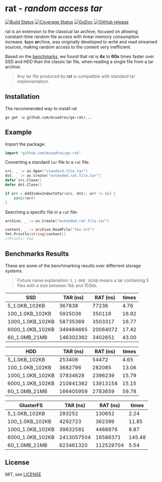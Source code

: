 rat - <i>random access tar</i>
=======================
[![Build Status](https://travis-ci.org/mcuadros/go-rat.png?branch=master)](https://travis-ci.org/mcuadros/go-rat) [![Coverage Status](https://coveralls.io/repos/mcuadros/go-rat/badge.svg?branch=master)](https://coveralls.io/r/mcuadros/go-rat?branch=master) [![GoDoc](http://godoc.org/github.com/mcuadros/go-rat?status.png)](http://godoc.org/github.com/mcuadros/go-rat) [![GitHub release](https://img.shields.io/github/release/mcuadros/go-rat.svg)](https://github.com/mcuadros/go-rat/releases)


rat is an extension to the classical tar archive, focused on allowing constant-time random file access with linear memory consumption increase. <b>t</b>ape <b>ar</b>chive, was originally developed to write and read streamed sources, making random access to the content very inefficient.

Based on the [benchmarks](#benchmarks), we found that rat is **4x** to **60x** times faster over SSD and HDD than the classic tar file, when reading a single file from a tar archive.

> Any tar file produced by **rat** is compatible with standard tar implementation.

Installation
------------

The recommended way to install rat

```
go get -u github.com/mcuadros/go-rat/...
```

Example
-------

Import the package:

```go
import "github.com/mcuadros/go-rat"
```

Converting a standard `tar` file to a `rat` file:
```go
src, _ := os.Open("standard.file.tar")
dst, _ := os.Create("extended.rat.file.tar")
defer src.Close()
defer dst.Close()

if err = AddIndexIndexToTar(src, dst); err != nil {
    panic(err)
}
```

Searching a specific file in a `rat` file:

```go
archive, _ := os.Create("extended.rat.file.tar")

content, _ := archive.ReadFile("foo.txt")
fmt.Println(string(content))
//Prints: foo
```


<a name="benchmarks"></a>Benchmarks Results
----------------------

These are some of the benchmarking results over differrent storage systems.
> Fixture name explanation: `5_1.0KB_102KB`  means a tar containing 5 files with a size between 1kb and 102kb.

| SSD              | TAR (ns)   | RAT (ns)  | times  |
|------------------|------------|-----------|--------|
| 5_1.0KB_102KB    | 367838     | 77236     | 4.76   |
| 100_1.0KB_102KB  | 5925036    | 350116    | 16.92  |
| 1000_1.0KB_102KB | 58735369   | 3503317   | 16.77  |
| 6000_1.0KB_102KB | 349484665  | 20064072  | 17.42  |
| 60_1.0MB_21MB    | 146302392  | 3402651   | 43.00  |


| HDD              | TAR (ns)   | RAT (ns)  | times  |
|------------------|------------|-----------|--------|
| 5_1.0KB_102KB    | 253406     | 54472     | 4.65   |
| 100_1.0KB_102KB  | 3682796    | 282085    | 13.06  |
| 1000_1.0KB_102KB | 37834628   | 2396239   | 15.79  |
| 6000_1.0KB_102KB | 210841382  | 13913158  | 15.15  |
| 60_1.0MB_21MB    | 166405959  | 2783659   | 59.78  |


| GlusterFS        | TAR (ns)   | RAT (ns)  | times  |
|------------------|------------|-----------|--------|
| 5_1.0KB_102KB    | 293252     | 130652    | 2.24   |
| 100_1.0KB_102KB  | 4292723    | 362399    | 11.85  |
| 1000_1.0KB_102KB | 39632581   | 4468976   | 8.87   |
| 6000_1.0KB_102KB | 2413057504 | 16586371  | 145.48 |
| 60_1.0MB_21MB    | 623461320  | 112529704 | 5.54   |

License
-------

MIT, see [LICENSE](LICENSE)
